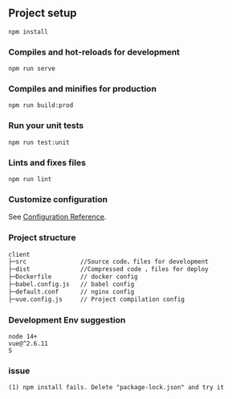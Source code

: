 ##

## Project setup
```
npm install
```

### Compiles and hot-reloads for development
```
npm run serve
```

### Compiles and minifies for production
```
npm run build:prod
```

### Run your unit tests
```
npm run test:unit
```

### Lints and fixes files
```
npm run lint
```

### Customize configuration
See [Configuration Reference](https://cli.vuejs.org/config/).

### Project structure
```bash
client
├─src               //Source code，files for development
├─dist              //Compressed code ，files for deploy
├─Dockerfile        // docker config
├─babel.config.js   // babel config
├─default.conf      // nginx config
├─vue.config.js     // Project compilation config
```

### Development Env suggestion
```
node 14+
vue@^2.6.11
S
```

### issue
```
(1) npm install fails. Delete "package-lock.json" and try it

```